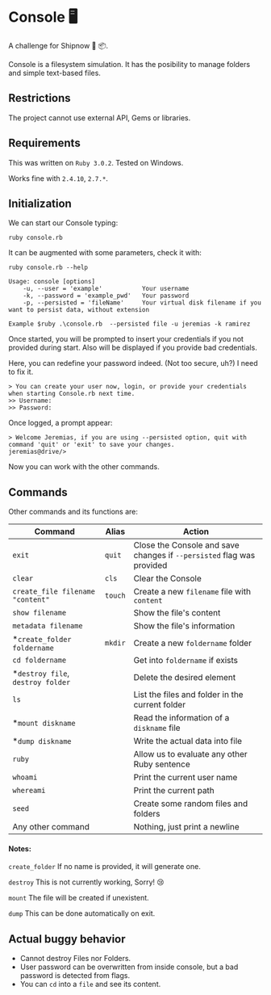# Console 🖥
A challenge for Shipnow 🚚 📦.

Console is a filesystem simulation. It has the posibility to manage folders and simple text-based files.

## Restrictions
The project cannot use external API, Gems or libraries.

## Requirements
This was written on `Ruby 3.0.2`. Tested on Windows.

Works fine with `2.4.10`, `2.7.*`.

## Initialization
We can start our Console typing:

`ruby console.rb`

It can be augmented with some parameters, check it with:

`ruby console.rb --help`

```
Usage: console [options]
    -u, --user = 'example'           Your username
    -k, --password = 'example_pwd'   Your password
    -p, --persisted = 'fileName'     Your virtual disk filename if you want to persist data, without extension
    
Example $ruby .\console.rb  --persisted file -u jeremias -k ramirez
```
Once started, you will be prompted to insert your credentials if you not provided during start. Also will be displayed if you provide bad credentials.

Here, you can redefine your password indeed. (Not too secure, uh?) I need to fix it. 
```
> You can create your user now, login, or provide your credentials when starting Console.rb next time.
>> Username:
>> Password: 
```
Once logged, a prompt appear:
```
> Welcome Jeremias, if you are using --persisted option, quit with command 'quit' or 'exit' to save your changes.
jeremias@drive/>
```
Now you can work with the other commands.

## Commands
Other commands and its functions are:

| Command | Alias | Action |
| ------- | ----- | ------ |
| `exit` | `quit` | Close the Console and save changes if `--persisted` flag was provided|
| `clear` | `cls` | Clear the Console |
| `create_file filename "content" ` | `touch` | Create a new `filename` file with `content` |
| `show filename` |  | Show the file's content |
| `metadata filename` |  | Show the file's information |
| \*`create_folder foldername` | `mkdir` | Create a new `foldername` folder |
| `cd foldername` |  | Get into `foldername` if exists |
| \*`destroy file`, `destroy folder` | | Delete the desired element |
| `ls` |  | List the files and folder in the current folder |
| \*`mount diskname` |  | Read the information of a `diskname` file | 
| \*`dump diskname` |  | Write the actual data into file | 
| `ruby` |  | Allow us to evaluate any other Ruby sentence |
| `whoami` |  | Print the current user name |
| `whereami` |  | Print the current path |
| `seed` |  | Create some random files and folders |
| Any other command |  | Nothing, just print a newline |

 #### Notes:
 
`create_folder` If no name is provided, it will generate one.

`destroy` This is not currently working, Sorry! 😢

`mount` The file will be created if unexistent.

`dump` This can be done automatically on exit.

## Actual buggy behavior

* Cannot destroy Files nor Folders.
* User password can be overwritten from inside console, but a bad password is detected from flags.
* You can `cd` into a `file` and see its content.
